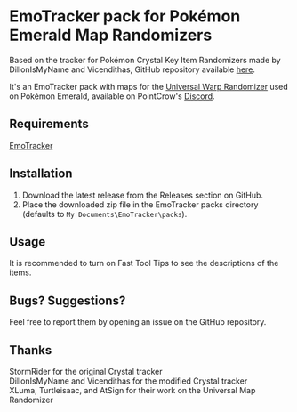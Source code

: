 # EmoTracker pack for Pokémon Emerald Map Randomizers

Based on the tracker for Pokémon Crystal Key Item Randomizers made by DillonIsMyName and Vicendithas, GitHub repository available [here](https://github.com/vicendithas/pokemon-crystal-randomizer-tracker).

It's an EmoTracker pack with maps for the [Universal Warp Randomizer](https://www.reddit.com/r/pokemon/comments/qel5h4/i_created_a_mod_that_randomizes_the_entire_map_of/) used on Pokémon Emerald, available on PointCrow's [Discord](https://discord.gg/pointcrow).

## Requirements

[EmoTracker](https://emotracker.net/)

## Installation

1. Download the latest release from the Releases section on GitHub.
2. Place the downloaded zip file in the EmoTracker packs directory (defaults to ``My Documents\EmoTracker\packs``).

## Usage

It is recommended to turn on Fast Tool Tips to see the descriptions of the items.



## Bugs? Suggestions?

Feel free to report them by opening an issue on the GitHub repository.

## Thanks

StormRider for the original Crystal tracker\
DillonIsMyName and Vicendithas for the modified Crystal tracker\
XLuma, Turtleisaac, and AtSign for their work on the Universal Map Randomizer